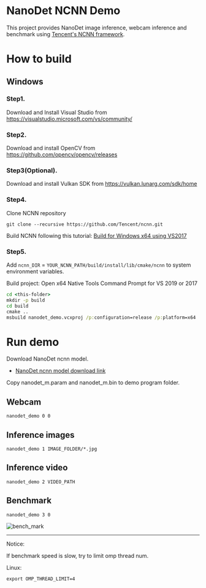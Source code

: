 # NanoDet NCNN Demo

This project provides NanoDet image inference, webcam inference and benchmark using
[Tencent's NCNN framework](https://github.com/Tencent/ncnn).

# How to build

## Windows
### Step1.
Download and Install Visual Studio from https://visualstudio.microsoft.com/vs/community/

### Step2.
Download and install OpenCV from https://github.com/opencv/opencv/releases

### Step3(Optional).
Download and install Vulkan SDK from https://vulkan.lunarg.com/sdk/home

### Step4.
Clone NCNN repository

``` shell script
git clone --recursive https://github.com/Tencent/ncnn.git
```
Build NCNN following this tutorial: [Build for Windows x64 using VS2017](https://github.com/Tencent/ncnn/wiki/how-to-build#build-for-windows-x64-using-visual-studio-community-2017)

### Step5.

Add `ncnn_DIR` = `YOUR_NCNN_PATH/build/install/lib/cmake/ncnn` to system environment variables.

Build project: Open x64 Native Tools Command Prompt for VS 2019 or 2017

``` cmd
cd <this-folder>
mkdir -p build
cd build
cmake ..
msbuild nanodet_demo.vcxproj /p:configuration=release /p:platform=x64
```

# Run demo

Download NanoDet ncnn model.
* [NanoDet ncnn model download link](https://github.com/RangiLyu/nanodet/releases/download/v0.0.1/nanodet_ncnn_model.zip)

Copy nanodet_m.param and nanodet_m.bin to demo program folder.

## Webcam

```shell script
nanodet_demo 0 0
```

## Inference images

```shell script
nanodet_demo 1 IMAGE_FOLDER/*.jpg
```

## Inference video

```shell script
nanodet_demo 2 VIDEO_PATH
```

## Benchmark

```shell script
nanodet_demo 3 0
```
![bench_mark](benchmark.jpg)
****

Notice:

If benchmark speed is slow, try to limit omp thread num.

Linux:

```shell script
export OMP_THREAD_LIMIT=4
```
